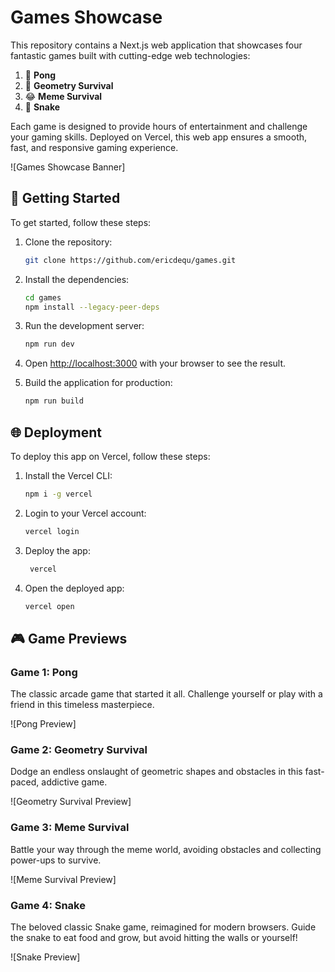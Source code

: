 # Games Showcase

This repository contains a Next.js web application that showcases four fantastic games built with cutting-edge web technologies:

1. 🏓 **Pong**
2. 📐 **Geometry Survival**
3. 😂 **Meme Survival**
4. 🐍 **Snake**

Each game is designed to provide hours of entertainment and challenge your gaming skills. Deployed on Vercel, this web app ensures a smooth, fast, and responsive gaming experience.

![Games Showcase Banner]

## 🚀 Getting Started

To get started, follow these steps:

1. Clone the repository:

   ```bash
   git clone https://github.com/ericdequ/games.git

2. Install the dependencies:

   ```bash
   cd games
   npm install --legacy-peer-deps
    ```
3. Run the development server:

   ```bash
   npm run dev
   ```
4. Open [http://localhost:3000](http://localhost:3000) with your browser to see the result.

5. Build the application for production:

   ```bash
   npm run build
   ```

## 🌐 Deployment

To deploy this app on Vercel, follow these steps:

1. Install the Vercel CLI:

   ```bash
   npm i -g vercel
    ```
2. Login to your Vercel account:

   ```bash
   vercel login
   ```
3. Deploy the app:

   ```bash
    vercel
    ```
4. Open the deployed app:

   ```bash
   vercel open
   ```

## 🎮 Game Previews

### Game 1: Pong

The classic arcade game that started it all. Challenge yourself or play with a friend in this timeless masterpiece.

![Pong Preview]

### Game 2: Geometry Survival

Dodge an endless onslaught of geometric shapes and obstacles in this fast-paced, addictive game.

![Geometry Survival Preview]

### Game 3: Meme Survival

Battle your way through the meme world, avoiding obstacles and collecting power-ups to survive.

![Meme Survival Preview]

### Game 4: Snake

The beloved classic Snake game, reimagined for modern browsers. Guide the snake to eat food and grow, but avoid hitting the walls or yourself!

![Snake Preview]

